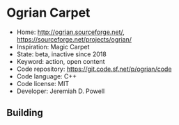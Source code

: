 # Ogrian Carpet

- Home: http://ogrian.sourceforge.net/, https://sourceforge.net/projects/ogrian/
- Inspiration: Magic Carpet
- State: beta, inactive since 2018
- Keyword: action, open content
- Code repository: https://git.code.sf.net/p/ogrian/code
- Code language: C++
- Code license: MIT
- Developer: Jeremiah D. Powell

## Building
